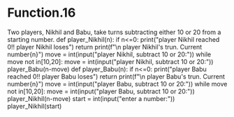 # Function.16
Two players, Nikhil and Babu, take turns subtracting either 10 or 20 from a starting number.
def player_Nikhil(n):
    if n<=0:
        print("player Nikhil reached 0!! player Nikhil loses")
        return
    print(f"\n player Nikhil's trun. Current number{n}")
    move = int(input("player Nikhil, subtract 10 or 20:"))
    while move not in[10,20]:
        move = int(input("player Nikhil, subtract 10 or 20:"))
    player_Babu(n-move)
def player_Babu(n):
    if n<=0:
        print("player Babu reached 0!! player Babu loses")
        return
    print(f"\n player Babu's trun. Current number{n}")
    move = int(input("player Babu, subtract 10 or 20:"))
    while move not in[10,20]:
        move = int(input("player Babu, subtract 10 or 20:"))
    player_Nikhil(n-move)
start = int(input("enter a number:"))
player_Nikhil(start)
